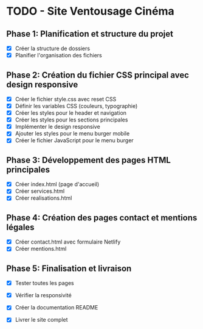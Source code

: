 # TODO - Site Ventousage Cinéma

## Phase 1: Planification et structure du projet
- [x] Créer la structure de dossiers
- [x] Planifier l'organisation des fichiers

## Phase 2: Création du fichier CSS principal avec design responsive
- [x] Créer le fichier style.css avec reset CSS
- [x] Définir les variables CSS (couleurs, typographie)
- [x] Créer les styles pour le header et navigation
- [x] Créer les styles pour les sections principales
- [x] Implémenter le design responsive
- [x] Ajouter les styles pour le menu burger mobile
- [x] Créer le fichier JavaScript pour le menu burger

## Phase 3: Développement des pages HTML principales
- [x] Créer index.html (page d'accueil)
- [x] Créer services.html
- [x] Créer realisations.html

## Phase 4: Création des pages contact et mentions légales
- [x] Créer contact.html avec formulaire Netlify
- [x] Créer mentions.html

## Phase 5: Finalisation et livraison
- [x] Tester toutes les pages
- [x] Vérifier la responsivité
- [x] Créer la documentation README
- [x] Livrer le site complet


